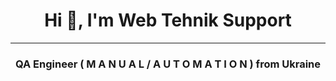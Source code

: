 <h1 style="text-align:center">Hi 👋, I&#39;m Web Tehnik Support</h1>

<hr />
<h3 style="text-align:center">QA Engineer ( M A N U A L / A U T O M A T I O N ) from Ukraine</h3>
